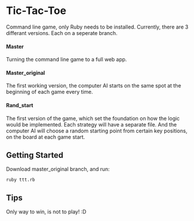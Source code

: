 # Tic-Tac-Toe

Command line game, only Ruby needs to be installed. Currently, there are 3 differant versions. Each on a seperate branch.

#### Master

Turning the command line game to a full web app.

#### Master_original

The first working version, the computer AI starts on the same spot at the beginning of each game every time. 

#### Rand_start

The first version of the game, which set the foundation on how the logic would be implemented. Each strategy will have a separate file. And the computer AI will choose a random starting point from certain key positions, on the board at each game start.

## Getting Started

Download master_original branch, and run:

`ruby ttt.rb`

## Tips

Only way to win, is not to play! :D